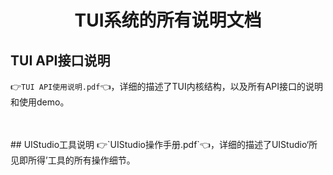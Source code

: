 <h1 align="center"> TUI系统的所有说明文档 </h1>


## TUI API接口说明
👉`TUI API使用说明.pdf`👈，详细的描述了TUI内核结构，以及所有API接口的说明和使用demo。

<br>
<br>
## UIStudio工具说明
👉`UIStudio操作手册.pdf`👈，详细的描述了UIStudio‘所见即所得’工具的所有操作细节。

